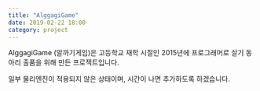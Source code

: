 ```yaml
---
title: "AlggagiGame"
date: 2019-02-22 18:00 
category: project
---
```


AlggagiGame (알까기게임)은 고등학교 재학 시절인 2015년에 프로그래머로 살기 동아리 출품을 위해 만든 프로젝트입니다.

일부 물리엔진이 적용되지 않은 상태이며, 시간이 나면 추가하도록 하겠습니다.